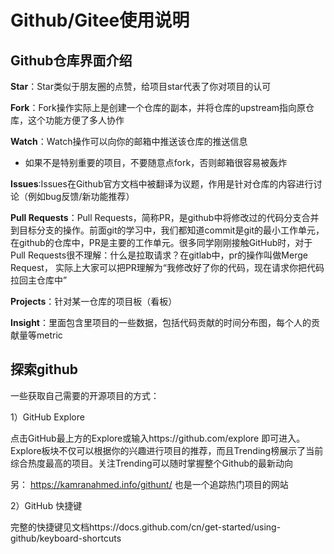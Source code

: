 # Github/Gitee使用说明
## Github仓库界面介绍
**Star**：Star类似于朋友圈的点赞，给项目star代表了你对项目的认可

**Fork**：Fork操作实际上是创建一个仓库的副本，并将仓库的upstream指向原仓库，这个功能方便了多人协作

**Watch**：Watch操作可以向你的邮箱中推送该仓库的推送信息
* 如果不是特别重要的项目，不要随意点fork，否则邮箱很容易被轰炸

**Issues**:Issues在Github官方文档中被翻译为议题，作用是针对仓库的内容进行讨论（例如bug反馈/新功能推荐）

**Pull Requests**：Pull Requests，简称PR，是github中将修改过的代码分支合并到目标分支的操作。前面git的学习中，我们都知道commit是git的最小工作单元，在github的仓库中，PR是主要的工作单元。很多同学刚刚接触GitHub时，对于Pull Requests很不理解：什么是拉取请求？在gitlab中，pr的操作叫做Merge Request， 实际上大家可以把PR理解为“我修改好了你的代码，现在请求你把代码拉回主仓库中”

**Projects**：针对某一仓库的项目板（看板）

**Insight**：里面包含里项目的一些数据，包括代码贡献的时间分布图，每个人的贡献量等metric
## 探索github
一些获取自己需要的开源项目的方式：

1）GitHub Explore

点击GitHub最上方的Explore或输入https://github.com/explore 即可进入。Explore板块不仅可以根据你的兴趣进行项目的推荐，而且Trending榜展示了当前综合热度最高的项目。关注Trending可以随时掌握整个Github的最新动向

另： https://kamranahmed.info/githunt/ 也是一个追踪热门项目的网站

2）GitHub 快捷键

完整的快捷键见文档https://docs.github.com/cn/get-started/using-github/keyboard-shortcuts

